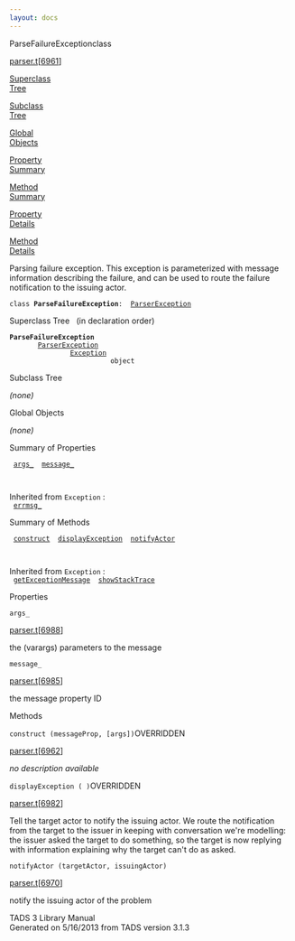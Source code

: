 ```yaml
---
layout: docs
---
```

<span class="title">ParseFailureException</span><span class="type">class</span>

[parser.t](../file/parser.t.html)\[[6961](../source/parser.t.html#6961)\]

[Superclass  
Tree](#_SuperClassTree_)

[Subclass  
Tree](#_SubClassTree_)

[Global  
Objects](#_ObjectSummary_)

[Property  
Summary](#_PropSummary_)

[Method  
Summary](#_MethodSummary_)

[Property  
Details](#_Properties_)

[Method  
Details](#_Methods_)

<div class="fdesc">

Parsing failure exception. This exception is parameterized with message
information describing the failure, and can be used to route the failure
notification to the issuing actor.

`class `**`ParseFailureException`**` :   `[`ParserException`](../object/ParserException.html)

</div>

<span id="_SuperClassTree_"></span>

<div class="mjhd">

<span class="hdln">Superclass Tree</span>   (in declaration order)

</div>

**`ParseFailureException`**  
`         `[`ParserException`](../object/ParserException.html)  
`                 `[`Exception`](../object/Exception.html)  
`                         object`  
<span id="_SubClassTree_"></span>

<div class="mjhd">

<span class="hdln">Subclass Tree</span>  

</div>

*(none)* <span id="_ObjectSummary_"></span>

<div class="mjhd">

<span class="hdln">Global Objects</span>  

</div>

*(none)* <span id="_PropSummary_"></span>

<div class="mjhd">

<span class="hdln">Summary of Properties</span>  

</div>

` `[`args_`](#args_)`  `[`message_`](#message_)`  `

` `

Inherited from `Exception` :  
` `[`errmsg_`](../object/Exception.html#errmsg_)`  `

<span id="_MethodSummary_"></span>

<div class="mjhd">

<span class="hdln">Summary of Methods</span>  

</div>

` `[`construct`](#construct)`  `[`displayException`](#displayException)`  `[`notifyActor`](#notifyActor)`  `

` `

Inherited from `Exception` :  
` `[`getExceptionMessage`](../object/Exception.html#getExceptionMessage)`  `[`showStackTrace`](../object/Exception.html#showStackTrace)`  `

<span id="_Properties_"></span>

<div class="mjhd">

<span class="hdln">Properties</span>  

</div>

<span id="args_"></span>

`args_`

[parser.t](../file/parser.t.html)\[[6988](../source/parser.t.html#6988)\]

<div class="desc">

the (varargs) parameters to the message

</div>

<span id="message_"></span>

`message_`

[parser.t](../file/parser.t.html)\[[6985](../source/parser.t.html#6985)\]

<div class="desc">

the message property ID

</div>

<span id="_Methods_"></span>

<div class="mjhd">

<span class="hdln">Methods</span>  

</div>

<span id="construct"></span>

`construct (messageProp, [args])`<span class="rem">OVERRIDDEN</span>

[parser.t](../file/parser.t.html)\[[6962](../source/parser.t.html#6962)\]

<div class="desc">

*no description available*

</div>

<span id="displayException"></span>

`displayException ( )`<span class="rem">OVERRIDDEN</span>

[parser.t](../file/parser.t.html)\[[6982](../source/parser.t.html#6982)\]

<div class="desc">

Tell the target actor to notify the issuing actor. We route the
notification from the target to the issuer in keeping with conversation
we're modelling: the issuer asked the target to do something, so the
target is now replying with information explaining why the target can't
do as asked.

</div>

<span id="notifyActor"></span>

`notifyActor (targetActor, issuingActor)`

[parser.t](../file/parser.t.html)\[[6970](../source/parser.t.html#6970)\]

<div class="desc">

notify the issuing actor of the problem

</div>

<div class="ftr">

TADS 3 Library Manual  
Generated on 5/16/2013 from TADS version 3.1.3

</div>
